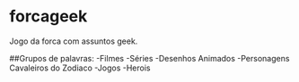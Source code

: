 # forcageek
Jogo da forca com assuntos geek.

##Grupos de palavras:
-Filmes
-Séries
-Desenhos Animados
-Personagens Cavaleiros do Zodiaco
-Jogos
-Herois
